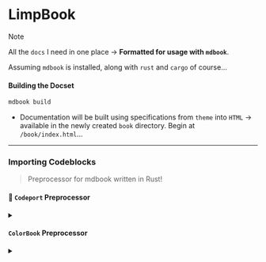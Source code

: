 # LimpBook

> [!NOTE]
> All the `docs` I need in one place → **Formatted for usage with `mdbook`**.

Assuming `mdbook` is installed, along with `rust` and `cargo` of course...

#### Building the Docset

```bash
mdbook build
```

- Documentation will be built using specifications from `theme` into `HTML` -> available in the newly created `book` directory. Begin at `/book/index.html`...

---

### Importing Codeblocks

> Preprocessor for mdbook written in Rust!

####  `Codeport` Preprocessor

<details><summary></summary>

> This is an attempt at implementing a copy-cat of the imported codeblocks found commonly in MDX static site generators.

To implement this for `mdbook`, you'll need to create a custom preprocessor. `mdbook` preprocessors are external programs that `mdbook` invokes. They receive the book's content as JSON on `stdin`, process it, and output the modified book as JSON on `stdout`.

::: hint
Here's how you can build one in Rust (since `mdbook` itself is Rust, it's a natural fit, but you could use Python, Node.js, etc.).
:::

**Project Setup (Rust):**

1.  **Create a new binary crate:**
    ```bash
    cargo new --bin mdbook-code-import
    cd mdbook-code-import
    ```

2.  **Add dependencies to `Cargo.toml`:**
    ```toml
    [package]
    name = "mdbook-code-import"
    version = "0.1.0"
    edition = "2021"

    [dependencies]
    mdbook = "0.4" # Check for the latest version compatible with your mdbook
    serde = { version = "1.0", features = ["derive"] }
    serde_json = "1.0"
    regex = "1"
    pulldown-cmark = "0.9" # For more robust Markdown parsing/manipulation (optional but recommended for complex cases)
    pulldown-cmark-to-cmark = "0.9" # If using pulldown-cmark (optional)
    anyhow = "1.0" # For error handling
    toml = "0.8" # For parsing preprocessor config from book.toml
    ```

**Core Logic (`src/main.rs`):**

```rust
use anyhow::{Context, Result};
use mdbook::book::{Book, Chapter};
use mdbook::preprocess::{Preprocessor, PreprocessorContext};
use regex::Regex;
use std::fs;
use std::io::{self, Read, Write};
use std::path::{Path, PathBuf};
use std::process;

// A struct for our preprocessor
pub struct CodeImportPreprocessor;

impl CodeImportPreprocessor {
    pub fn new() -> Self {
        CodeImportPreprocessor
    }
}

impl Preprocessor for CodeImportPreprocessor {
    fn name(&self) -> &str {
        "code-import"
    }

    fn run(&self, ctx: &PreprocessorContext, mut book: Book) -> Result<Book> {
        // It captures:
        // 1. indent: Leading whitespace for the code block
        // 2. lang: The language specifier (e.g., js, rust)
        // 3. filepath: The path to the file to import
        // 4. rest_attrs: Any other attributes on the code block line
        let re = Regex::new(
            r#"(?m)^(?P<indent>\s*)```(?P<lang>[a-zA-Z0-9_.-]*)\s*file="(?P<filepath>[^"]+)"\s*(?P<rest_attrs>[^\n]*)(\r?\n)(?P<orig_content>(?:.|\r?\n)*?)(^\s*```)"#
        ).unwrap();

        // Get the source directory of the book
        let src_dir = ctx.root.join(ctx.config.book.src.as_path());

        book.for_each_mut(|item| {
            if let mdbook::book::BookItem::Chapter(chapter) = item {
                // Clone chapter.path before passing it to process_chapter.
                // chapter.path is Option<PathBuf>, which is Clone.
                // chapter_path_clone will be an owned Option<PathBuf>.
                let chapter_path_clone = chapter.path.clone();

                // Now, pass a reference to the cloned path.
                // `chapter` is still &mut Chapter.
                // `&chapter_path_clone` is &Option<PathBuf> but refers to independent data.
                if let Err(e) = process_chapter(chapter, &re, &src_dir, &chapter_path_clone) {
                    // Accessing chapter.name here is fine because the mutable borrow
                    // by process_chapter has ended. chapter.name creates a temporary
                    // immutable borrow.
                    eprintln!(
                        "Error processing chapter '{}': {}",
                        chapter.name, e
                    );
                }
            }
        });

        Ok(book)
    }

    fn supports_renderer(&self, renderer: &str) -> bool {
        renderer == "html" || renderer == "markdown" // Support HTML and Markdown renderers
    }
}

fn process_chapter(
    chapter: &mut Chapter,
    re: &Regex,
    book_src_dir: &Path,
    chapter_file_path_rel_to_src: &Option<PathBuf>,
) -> Result<()> {
    let original_content = chapter.content.clone();

    // Use replace_all to find all occurrences and replace them
    let new_content = re.replace_all(&original_content, |caps: &regex::Captures| {
        let indent = caps.name("indent").map_or("", |m| m.as_str());
        let lang = caps.name("lang").map_or("", |m| m.as_str());
        let file_attr_path_str = caps.name("filepath").unwrap().as_str();
        let rest_attrs = caps.name("rest_attrs").map_or("", |m| m.as_str());

        let file_attr_path = PathBuf::from(file_attr_path_str);

        // Determine the base path for resolving the file_attr_path
        // Priority:
        // 1. Absolute path: Use as is.
        // 2. Relative path: Resolve relative to the current chapter's directory.
        //    If chapter path is None (e.g. virtual chapter), resolve relative to src_dir.
        let path_to_load = if file_attr_path.is_absolute() {
            file_attr_path
        } else {
            let chapter_dir = chapter_file_path_rel_to_src
                .as_ref()
                .and_then(|p| p.parent())
                .unwrap_or_else(|| Path::new("")); // fallback to src root if no parent (e.g. top-level file)

            book_src_dir.join(chapter_dir).join(&file_attr_path)
        };

        // Attempt to canonicalize to resolve `../` etc. and get a clean path
        let canonical_path = match path_to_load.canonicalize() {
            Ok(p) => p,
            Err(e) => {
                eprintln!(
                    "Warning: Could not canonicalize path '{}' (resolved from '{}'): {}. Using non-canonical path.",
                    path_to_load.display(), file_attr_path_str, e
                );
                path_to_load // Fallback to the non-canonicalized path
            }
        };

        match fs::read_to_string(&canonical_path) {
            Ok(file_content) => {
                // Indent each line of the imported content
                let indented_file_content = file_content
                    .lines()
                    .map(|line| format!("{}{}", indent, line))
                    .collect::<Vec<String>>()
                    .join("\n");

                format!(
                    "{}```{} {}\n{}\n{}```",
                    indent,
                    lang,
                    rest_attrs.trim(),
                    indented_file_content, // Already has newlines between lines
                    indent
                )
            }
            Err(e) => {
                eprintln!(
                    "Error: Code import preprocessor failed to read file '{}' (resolved from '{}'): {}",
                    canonical_path.display(), file_attr_path_str, e
                );
                // Return a block with an error message
                format!(
                    "{}```text\n[Error: Could not load file: {} - {}]\n{}```",
                    indent, file_attr_path_str, e, indent
                )
            }
        }
    });

    chapter.content = new_content.into_owned();
    Ok(())
}


fn main() -> Result<()> {
    let preprocessor = CodeImportPreprocessor::new();

    // Check if mdbook is calling us as a preprocessor or just to check support
    if let Some(arg1) = std::env::args().nth(1) {
        if arg1 == "supports" {
            let renderer = std::env::args().nth(2)
                .context("Renderer argument not provided for 'supports' command")?;
            if preprocessor.supports_renderer(&renderer) {
                process::exit(0);
            } else {
                eprintln!("Preprocessor {} does not support renderer {}", preprocessor.name(), renderer);
                process::exit(1);
            }
        }
    }

    // Standard preprocessor execution: read from stdin, write to stdout
    let (ctx, book) = mdbook::preprocess::CmdPreprocessor::parse_input(io::stdin())?;

    // Check if this renderer is supported before running the heavy logic
    // This is also handled by the `supports` command, but good to double-check.
    if !preprocessor.supports_renderer(&ctx.renderer) {
        eprintln!(
            "Warning: Preprocessor {} does not support renderer {}. Passing through.",
            preprocessor.name(),
            &ctx.renderer
        );
        // Passthrough if not supported, outputting the original book
        serde_json::to_writer(io::stdout(), &book)?;
        return Ok(());
    }

    let processed_book = preprocessor.run(&ctx, book)?;
    serde_json::to_writer(io::stdout(), &processed_book)?;

    Ok(())
}
```

**Explanation:**

1.  **`CodeImportPreprocessor` struct:** Implements the `mdbook::preprocess::Preprocessor` trait.
    *   `name()`: Returns the name of your preprocessor. This is used in `book.toml`.
    *   `run()`: This is the main logic. It iterates through each item in the book. If it's a `Chapter`, it calls `process_chapter`.
    *   `supports_renderer()`: Tells `mdbook` which output formats this preprocessor works with. "html" is the most common.

2.  **`process_chapter()` function:**
    *   Takes a mutable reference to a `Chapter`, the compiled `Regex`, the book's `src_dir` path, and the chapter's own file path (relative to `src_dir`).
    *   **Regex:** The regex `r#"(?m)^(?P<indent>\s*)```(?P<lang>[a-zA-Z0-9_.-]*)\s*file="(?P<filepath>[^"]+)"\s*(?P<rest_attrs>[^\n]*)(\r?\n)(?P<orig_content>(?:.|\r?\n)*?)(^\s*```)"#` is crucial:
        *   `(?m)`: Multiline mode (so `^` matches start of line).
        *   `^(?P<indent>\s*)```: Matches the start of a line, optional indent, then ```.
        *   `(?P<lang>[a-zA-Z0-9_.-]*)`: Captures the language (e.g., `js`, `rust`). Allows letters, numbers, `_`, `.`, `-`.
        *   `\s*file="(?P<filepath>[^"]+)"`: Captures the `file="path/to/file.js"` part.
        *   `\s*(?P<rest_attrs>[^\n]*)`: Captures any other attributes on the line (e.g., `linenumbers`, `highlight_lines`).
        *   `(\r?\n)`: Matches the newline after the opening fence.
        *   `(?P<orig_content>(?:.|\r?\n)*?)`: Non-greedy match for the original content of the code block. This is important because the file import will *replace* this.
        *   `(^\s*```)`: Matches the closing fence on its own line (potentially indented).
    *   **Path Resolution:**
        *   It gets the `file="..."` attribute.
        *   If the path is absolute, it's used directly.
        *   If relative, it's resolved relative to the directory containing the current Markdown file. If the chapter doesn't have a path (e.g., virtual chapters, or perhaps `SUMMARY.md` if you were to process it directly, though typically you wouldn't), it falls back to the book's `src` directory.
        *   `canonicalize()` is used to clean up the path (e.g., resolve `../`).
    *   **File Reading & Replacement:**
        *   `fs::read_to_string()` reads the content of the specified file.
        *   The original code block (including its fences and any content it might have had) is replaced with:
            *   The original opening fence (` ```lang rest_attrs `).
            *   The content of the imported file (with each line indented by the original block's indent).
            *   The original closing fence (` ``` `).
    *   **Error Handling:** If a file can't be read, an error message is printed to `stderr` (visible during `mdbook build`), and a placeholder error message is inserted into the code block in the book.

3.  **`main()` function:**
    *   Handles the command-line interface `mdbook` expects.
    *   `mdbook build` will first call your preprocessor with the `supports <renderer_name>` argument. If it exits with `0`, `mdbook` then calls it again without arguments, piping the book JSON to its `stdin`.
    *   It parses the input JSON, runs the preprocessor logic, and then serializes the modified book back to `stdout`.

**How to Use:**

1.  **Build the preprocessor:**
    ```bash
    cargo build # or cargo build --release for a release version
    ```
    This will create an executable at `target/debug/mdbook-code-import` (or `target/release/mdbook-code-import`).

2.  **Configure `mdbook` (`book.toml`):**
    Add the preprocessor to your `book.toml` file. Make sure the command points to the compiled executable.

    ```toml
    [book]
    title = "My Awesome Book"
    authors = ["Your Name"]
    language = "en"
    multilingual = false
    src = "src"

    [preprocessor.code-import]
    command = "path/to/your/target/debug/mdbook-code-import" # Or target/release/
    # Or if it's in your PATH:
    # command = "mdbook-code-import"
    ```
    Replace `path/to/your/target/...` with the actual path to your compiled binary. If you install it somewhere in your system's `PATH`, you can just use the binary name.

3.  **Write your Markdown:**
    In your `.md` files (e.g., `src/chapter1.md`):

    ```markdown
    # My Chapter

    Here's some JavaScript code from an external file:

    ```js file="path/to/your/code.js" linenumbers
    ```

    And some Rust code:

    ```rust file="../examples/another_code.rs"
    ```
    The `path/to/your/code.js` should be relative to `chapter1.md` (or absolute if you use an absolute path in the `file` attribute).
    For example, if `chapter1.md` is in `src/intro/chapter1.md`, and your code is in `src/assets/code.js`, then you'd use `file="../assets/code.js"`.

4.  **Build your book:**
    ```bash
    mdbook build
    ```
    Check the `book/` directory (or your configured output directory) for the generated HTML. The code blocks should now contain the content from the specified files.

This preprocessor provides a solid foundation. You could extend it further, for example, to support importing specific line ranges or regions from files, similar to `rustdoc` or other advanced tools.

</details>

#### `ColorBook` Preprocessor

<details><summary></summary>

For integrating a color picker into mdbook docs, I'd recommend creating a self-contained HTML component that can be easily inserted wherever you use the `:!pick:` alias. Here's a comprehensive approach:For integrating this into your mdbook workflow, here's the best approach:

## 1. **mdbook Preprocessor Approach** (Recommended)

Create a simple preprocessor that replaces `:!pick:` with the color picker HTML:

```rust
// In your Cargo.toml, add mdbook as a dependency
// Then create a preprocessor that transforms the markdown

use mdbook::preprocess::{Preprocessor, PreprocessorContext};
use mdbook::book::{Book, BookItem};

struct ColorPickerPreprocessor;

impl Preprocessor for ColorPickerPreprocessor {
    fn name(&self) -> &str {
        "color-picker"
    }

    fn run(&self, _ctx: &PreprocessorContext, mut book: Book) -> Result<Book, Error> {
        book.for_each_mut(|item| {
            if let BookItem::Chapter(chapter) = item {
                chapter.content = chapter.content.replace(":!pick:", include_str!("color_picker.html"));
            }
        });
        Ok(book)
    }
}
```

## 2. **Simple Regex Replacement** (Easier)

Add this to your `book.toml`:

```toml
[preprocessor.color-picker]
command = "sed 's/:!pick:/{{color_picker_html}}/g'"
```

Then use a simple shell script or Node.js script to replace the alias with the HTML content.

## 3. **Template Integration** (Most Flexible)

Save the color picker as a separate HTML file and create a simple replacement script:

```javascript
// replace-color-picker.js
const fs = require('fs');
const path = require('path');

const colorPickerHtml = fs.readFileSync('color-picker-component.html', 'utf8');

function processMarkdownFiles(dir) {
    const files = fs.readdirSync(dir);
    
    files.forEach(file => {
        const filePath = path.join(dir, file);
        const stats = fs.statSync(filePath);
        
        if (stats.isDirectory()) {
            processMarkdownFiles(filePath);
        } else if (file.endsWith('.md')) {
            let content = fs.readFileSync(filePath, 'utf8');
            content = content.replace(/:!pick:/g, colorPickerHtml);
            fs.writeFileSync(filePath, content);
        }
    });
}

processMarkdownFiles('./src');
```

## Usage in Markdown

Simply add `:!pick:` anywhere in your markdown files:

```markdown
# Color Theory

Here's an interactive color picker to experiment with:

:!pick:

You can use this to understand HSL color relationships...
```

## Key Features of the Component

- **Full HSL color space** with visual canvas selection
- **Hue slider** for complete color range
- **Click-to-copy** color values (HEX, RGB, HSL)
- **Preset color palette** for quick selection
- **Responsive design** that works in docs
- **No external dependencies** - completely self-contained
- **Smooth animations** and professional UI

The component is designed to be completely standalone with no external dependencies, making it perfect for documentation that needs to work offline or in various environments. The copy-to-clipboard functionality makes it practical for developers who want to quickly grab color values for their projects.

</details>